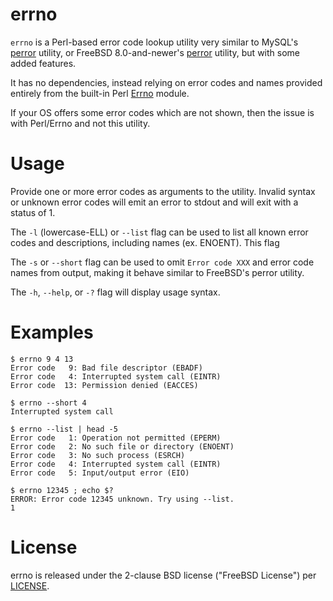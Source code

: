 # errno

`errno` is a Perl-based error code lookup utility very similar to
MySQL's
[perror](https://dev.mysql.com/doc/refman/5.7/en/perror.html)
utility, or FreeBSD 8.0-and-newer's
[perror](https://www.freebsd.org/cgi/man.cgi?perror)
utility, but with some added features.

It has no dependencies, instead relying on error codes and names
provided entirely from the built-in Perl
[Errno](https://perldoc.perl.org/Errno.html)
module.

If your OS offers some error codes which are not shown, then the
issue is with Perl/Errno and not this utility.

# Usage

Provide one or more error codes as arguments to the utility.
Invalid syntax or unknown error codes will emit an error to stdout
and will exit with a status of 1.

The `-l` (lowercase-ELL) or `--list` flag can be used to list all
known error codes and descriptions, including names (ex. ENOENT).
This flag 

The `-s` or `--short` flag can be used to omit `Error code XXX` and
error code names from output, making it behave similar to FreeBSD's
perror utility.

The `-h`, `--help`, or `-?` flag will display usage syntax.

# Examples

```
$ errno 9 4 13
Error code   9: Bad file descriptor (EBADF)
Error code   4: Interrupted system call (EINTR)
Error code  13: Permission denied (EACCES)

$ errno --short 4
Interrupted system call

$ errno --list | head -5
Error code   1: Operation not permitted (EPERM)
Error code   2: No such file or directory (ENOENT)
Error code   3: No such process (ESRCH)
Error code   4: Interrupted system call (EINTR)
Error code   5: Input/output error (EIO)

$ errno 12345 ; echo $?
ERROR: Error code 12345 unknown. Try using --list.
1
```

# License
errno is released under the 2-clause BSD license ("FreeBSD License") per [LICENSE](LICENSE).
